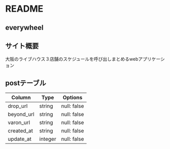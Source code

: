 # README
## everywheel

## サイト概要
大阪のライブハウス３店舗のスケジュールを呼び出しまとめるwebアプリケーション



## postテーブル
|Column|Type|Options|
|------|----|-------|
|drop_url|string|null: false|
|beyond_url|string|null: false|
|varon_url|string|null: false|
|created_at|string|null: false|
|update_at|integer|null: false|


